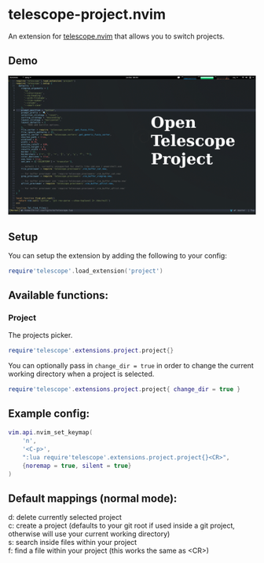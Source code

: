 # telescope-project.nvim

An extension for [telescope.nvim](https://github.com/nvim-telescope/telescope.nvim) that allows you to switch projects.

## Demo

![Demo](./demo.gif)

## Setup

You can setup the extension by adding the following to your config:

```lua
require'telescope'.load_extension('project')
```

## Available functions:

### Project

The projects picker.

```lua
require'telescope'.extensions.project.project{}
```

You can optionally pass in `change_dir = true` in order to change the current
working directory when a project is selected.

```lua
require'telescope'.extensions.project.project{ change_dir = true }
```

## Example config: 

```lua
vim.api.nvim_set_keymap(
	'n',
	'<C-p>',
	":lua require'telescope'.extensions.project.project{}<CR>",
	{noremap = true, silent = true}
)
```

## Default mappings (normal mode):
d: delete currently selected project\
c: create a project (defaults to your git root if used inside a git project, otherwise will use your current working directory)\
s: search inside files within your project\
f: find a file within your project (this works the same as \<CR\>)
